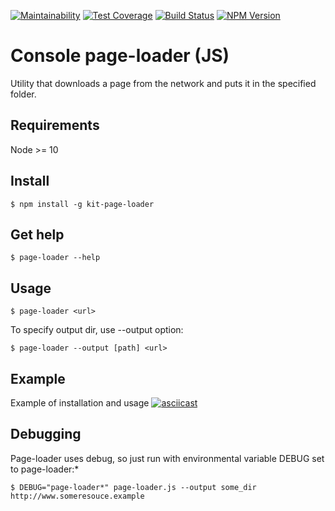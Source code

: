 [![Maintainability](https://api.codeclimate.com/v1/badges/65689336d48da74cb617/maintainability)](https://codeclimate.com/github/kitXIII/project-lvl3-s310/maintainability)
[![Test Coverage](https://api.codeclimate.com/v1/badges/65689336d48da74cb617/test_coverage)](https://codeclimate.com/github/kitXIII/project-lvl3-s310/test_coverage) [![Build Status](https://travis-ci.org/kitXIII/project-lvl3-s310.svg?branch=master)](https://travis-ci.org/kitXIII/project-lvl3-s310) [![NPM Version](http://img.shields.io/npm/v/kit-page-loader.svg?style=flat)](https://www.npmjs.org/package/kit-page-loader)


# Console page-loader (JS)


Utility that downloads a page from the network and puts it in the specified folder.


## Requirements


Node >= 10


## Install


`$ npm install -g kit-page-loader`


## Get help


`$ page-loader --help`


## Usage


`$ page-loader <url>`

To specify output dir, use --output option:

`$ page-loader --output [path] <url>`


## Example


Example of installation and usage
[![asciicast](https://asciinema.org/a/200426.png)](https://asciinema.org/a/200426?speed=2&autoplay=1&loop=1&size=small)


## Debugging


Page-loader uses debug, so just run with environmental variable DEBUG set to page-loader:*

`$ DEBUG="page-loader*" page-loader.js --output some_dir http://www.someresouce.example`
